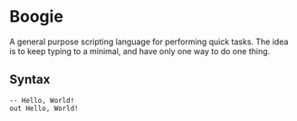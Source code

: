 # Boogie

A general purpose scripting language for performing quick tasks.
The idea is to keep typing to a minimal, and have only one way to do one thing.

## Syntax

```
-- Hello, World!
out Hello, World!
```
